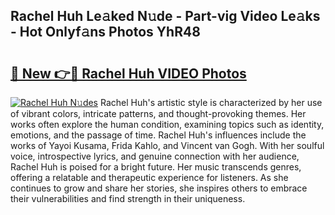 ## Rachel Huh Le𝚊ked N𝚞de - Part-vig Video Le𝚊ks - Hot Onlyf𝚊ns Photos YhR48

# <h2><a href="http://ab27679.deff.icu/?id=Rachel+Huh">🔗 New 👉🔴 Rachel Huh VIDEO Photos</a></h2>

[![Rachel Huh N𝚞des](https://i.imgur.com/rIISA9y.gif)](http://ab27679.deff.icu/?id=Rachel+Huh)
Rachel Huh's artistic style is characterized by her use of vibrant colors, intricate patterns, and thought-provoking themes. Her works often explore the human condition, examining topics such as identity, emotions, and the passage of time. Rachel Huh's influences include the works of Yayoi Kusama, Frida Kahlo, and Vincent van Gogh. With her soulful voice, introspective lyrics, and genuine connection with her audience, Rachel Huh is poised for a bright future. Her music transcends genres, offering a relatable and therapeutic experience for listeners. As she continues to grow and share her stories, she inspires others to embrace their vulnerabilities and find strength in their uniqueness.

